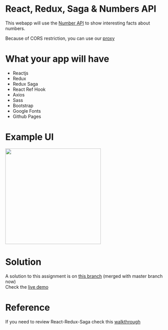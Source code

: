 # React, Redux, Saga & Numbers API

This webapp will use the [Number API](http://numbersapi.com) to show interesting facts about numbers.

Because of CORS restriction, you can use our [proxy](https://numbers-api-proxy.dci-fbw121.now.sh/?number=23)

# What your app will have 

- Reactjs
- Redux
- Redux Saga
- React Ref Hook
- Axios
- Sass
- Bootstrap
- Google Fonts
- Github Pages

# Example UI

<img src="screen.png" width="300px">

# Solution
A solution to this assignment is on [this branch](https://github.com/LeandroDCI/saga-numbers/tree/solution) (merged with master branch now)  
Check the [live demo](https://leandroberlin.github.io/saga-numbers)

# Reference
If you need to review React-Redux-Saga check this [walkthrough](https://github.com/LeandroDCI/react-dog-ceo) 
